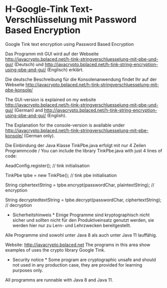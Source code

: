 # H-Google-Tink Text-Verschlüsselung mit Password Based Encryption
Google Tink text encryption using Password Based Encryption

Das Programm mit GUI wird auf der Webseite http://javacrypto.bplaced.net/h-tink-stringverschluesselung-mit-pbe-und-gui/ (Deutsch)
und http://javacrypto.bplaced.net/h-tink-string-encryption-using-pbe-and-gui/ (Englisch) erklärt. 

Die deutsche Beschreibung für die Konsolenanwendung findet Ihr auf der Webseite 
http://javacrypto.bplaced.net/h-tink-stringverschluesselung-mit-pbe-konsole/

The GUI-version is explained on my website http://javacrypto.bplaced.net/h-tink-stringverschluesselung-mit-pbe-und-gui/ (German)
and http://javacrypto.bplaced.net/h-tink-string-encryption-using-pbe-and-gui/ (English). 

The Explanation for the console-version is available under 
http://javacrypto.bplaced.net/h-tink-stringverschluesselung-mit-pbe-konsole/ (German only).

Die Einbindung der Java Klasse TinkPbe.java erfolgt mit nur 4 Zeilen Programmcode /
You can include the library TinkPbe.java with just 4 lines of code:

AeadConfig.register(); // tink initialisation

TinkPbe tpbe = new TinkPbe(); // tink pbe initialisation

String ciphertextString = tpbe.encrypt(passwordChar, plaintextString); // encryption

String decryptedtextString = tpbe.decrypt(passwordChar, ciphertextString); // decryption


* Sicherheitshinweis * Einige Programme sind kryptographisch nicht sicher und sollten nicht für den Produktiveinsatz genutzt werden, sie werden hier nur zu Lern- und Lehrzwecken bereitgestellt. 

Alle Programme sind sowohl unter Java 8 als auch unter Java 11 lauffähig.

Website: http://javacrypto.bplaced.net The programs in this area show examples of uses the crypto library Google Tink.

* Security notice * Some program are cryptographic unsafe and should not used in any production case, they are provided for learning purposes only. 

All programms are runnable with Java 8 and Java 11.
